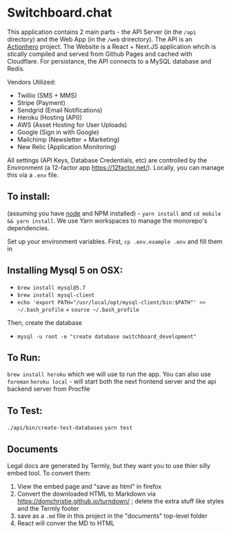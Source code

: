 # Switchboard.chat

This application contains 2 main parts - the API Server (in the `/api` directory) and the Web App (in the `/web` drirectory). The API is an [Actionhero](www.actionherojs.com) project. The Website is a React + Next.JS application whcih is stically compiled and served from Github Pages and cached with Cloudflare. For persistance, the API connects to a MySQL database and Redis.

Vendors Utilized:

- Twillio (SMS + MMS)
- Stripe (Payment)
- Sendgrid (Email Notifications)
- Heroku (Hosting (API))
- AWS (Asset Hosting for User Uploads)
- Google (Sign in with Google)
- Mailchimp (Newsletter + Marketing)
- New Relic (Application Monitoring)

All settings (API Keys, Database Credentials, etc) are controlled by the Environment (a 12-factor app https://12factor.net/). Locally, you can manage this via a `.env` file.

## To install:

(assuming you have [node](http://nodejs.org/) and NPM installed) - `yarn install` and `cd mobile && yarn install`. We use Yarn workspaces to manage the monorepo's dependencies.

Set up your environment variables. First, `cp .env.example .env` and fill them in

## Installing Mysql 5 on OSX:

- `brew install mysql@5.7`
- `brew install mysql-client`
- `echo 'export PATH="/usr/local/opt/mysql-client/bin:$PATH"' >> ~/.bash_profile` + `source ~/.bash_profile`

Then, create the database

- `mysql -u root -e "create database switchboard_development"`

## To Run:

`brew install heroku` which we will use to run the app. You can also use `foreman`
`heroku local` - will start both the next frontend server and the api backend server from Procfile

## To Test:

`./api/bin/create-test-databases`
`yarn test`

## Documents

Legal docs are generated by Termly, but they want you to use thier silly embed tool. To convert them:

1. View the embed page and "save as html" in firefox
2. Convert the downloaded HTML to Markdown via https://domchristie.github.io/turndown/ ; delete the extra stuff like styles and the Termly footer
3. save as a `.md` file in this project in the "documents" top-level folder
4. React will conver the MD to HTML
